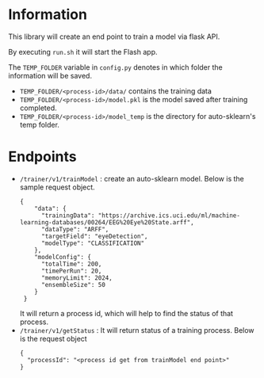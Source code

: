 # Information
This library will create an end point to train a model via flask API.

By executing `run.sh` it will start the Flash app.

The  `TEMP_FOLDER` variable in `config.py` denotes in which folder the information will be saved.
* `TEMP_FOLDER/<process-id>/data/` contains the training data
* `TEMP_FOLDER/<process-id>/model.pkl` is the model saved after training completed.  
* `TEMP_FOLDER/<process-id>/model_temp` is the directory for auto-sklearn's temp folder.  

# Endpoints

* `/trainer/v1/trainModel` : create an auto-sklearn model. Below is the sample request object.
  ```buildoutcfg
  {
      "data": {
        "trainingData": "https://archive.ics.uci.edu/ml/machine-learning-databases/00264/EEG%20Eye%20State.arff",
        "dataType": "ARFF",
        "targetField": "eyeDetection",
        "modelType": "CLASSIFICATION"
      },
      "modelConfig": {
        "totalTime": 200,
        "timePerRun": 20,
        "memoryLimit": 2024,
        "ensembleSize": 50
      }
   }
    ```
  It will return a process id, which will help to find the status of that process.
* `/trainer/v1/getStatus` : It will return status of a training process. Below is the request object
    ```buildoutcfg
    {
      "processId": "<process id get from trainModel end point>"
    }
    ```